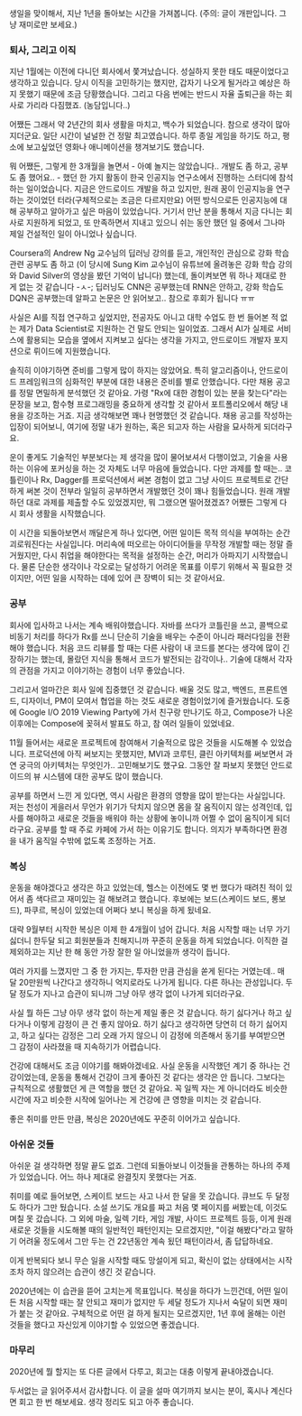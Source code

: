 생일을 맞이해서, 지난 1년을 돌아보는 시간을 가져봅니다. (주의: 글이 개판입니다. 그냥 재미로만 보세요.)

### 퇴사, 그리고 이직

지난 1월에는 이전에 다니던 회사에서 쫓겨났습니다. 성실하지 못한 태도 때문이었다고 생각하고 있습니다. 당시 이직을 고민하기는 했지만, 갑자기 나오게 될거라고 예상은 하지 못했기 때문에 조금 당황했습니다. 그리고 다음 번에는 반드시 자율 출퇴근을 하는 회사로 가리라 다짐했죠. (농담입니다..)

어쨌든 그래서 약 2년간의 회사 생활을 마치고, 백수가 되었습니다. 참으로 생각이 많아지더군요. 일단 시간이 널널한 건 정말 최고였습니다. 하루 종일 게임을 하기도 하고, 평소에 보고싶었던 영화나 애니메이션을 챙겨보기도 했습니다.

뭐 어쨌든, 그렇게 한 3개월을 놀면서 - 아예 놀지는 않았습니다.. 개발도 좀 하고, 공부도 좀 했어요.. -  했던 한 가지 활동이 한국 인공지능 연구소에서 진행하는 스터디에 참석하는 일이었습니다. 지금은 안드로이드 개발을 하고 있지만, 원래 꿈이 인공지능을 연구하는 것이었던 터라(구체적으로는 조금은 다르지만요) 어떤 방식으로든 인공지능에 대해 공부하고 알아가고 싶은 마음이 있었습니다. 거기서 만난 분을 통해서 지금 다니는 회사로 지원하게 되었고, 또 만족하면서 지내고 있으니 쉬는 동안 했던 일 중에서 그나마 제일 건설적인 일이 아니었나 싶습니다.

Coursera의 Andrew Ng 교수님의 딥러닝 강의를 듣고, 개인적인 관심으로 강화 학습 관련 공부도 좀 하고 (이 당시에 Sung Kim 교수님이 유튜브에 올려놓은 강화 학습 강의와 David Silver의 영상을 봤던 기억이 납니다) 했는데, 돌이켜보면 뭐 하나 제대로 한 게 없는 것 같습니다 -ㅅ-; 딥러닝도 CNN은 공부했는데 RNN은 안하고, 강화 학습도 DQN은 공부했는데 알파고 논문은 안 읽어보고.. 참으로 후회가 됩니다 ㅠㅠ

사실은 AI를 직접 연구하고 싶었지만, 전공자도 아니고 대학 수업도 한 번 들어본 적 없는 제가 Data Scientist로 지원하는 건 말도 안되는 일이었죠. 그래서 AI가 실제로 서비스에 활용되는 모습을 옆에서 지켜보고 싶다는 생각을 가지고, 안드로이드 개발자 포지션으로 뤼이드에 지원했습니다.

솔직히 이야기하면 준비를 그렇게 많이 하지는 않았어요. 특히 알고리즘이나, 안드로이드 프레임워크의 심화적인 부분에 대한 내용은 준비를 별로 안했습니다. 다만 채용 공고를 정말 면밀하게 분석했던 것 같아요. 가령 "Rx에 대한 경험이 있는 분을 찾는다"라는 문장을 보고, 함수형 프로그래밍을 중요하게 생각할 것 같아서 포트폴리오에서 해당 내용을 강조하는 거죠. 지금 생각해보면 꽤나 현명했던 것 같습니다. 채용 공고를 작성하는 입장이 되어보니, 여기에 정말 내가 원하는, 혹은 되고자 하는 사람을 묘사하게 되더라구요.

운이 좋게도 기술적인 부분보다는 제 생각을 많이 물어보셔서 다행이었고, 기술을 사용하는 이유에 포커싱을 하는 것 자체도 너무 마음에 들었습니다. 다만 과제를 할 때는.. 코틀린이나 Rx, Dagger를 프로덕션에서 써본 경험이 없고 그냥 사이드 프로젝트로 간단하게 써본 것이 전부라 일일히 공부하면서 개발했던 것이 꽤나 힘들었습니다. 원래 개발하던 대로 과제를 제출할 수도 있었겠지만, 뭐 그랬으면 떨어졌겠죠? 어쨌든 그렇게 다시 회사 생활을 시작했습니다.

이 시간을 되돌아보면서 깨달은게 하나 있다면, 어떤 일이든 목적 의식을 부여하는 순간 괴로워진다는 사실입니다. 머리속에 떠오르는 아이디어들을 무작정 개발할 때는 정말 즐거웠지만, 다시 취업을 해야한다는 목적을 설정하는 순간, 머리가 아파지기 시작했습니다. 물론 단순한 생각이나 각오로는 달성하기 어려운 목표를 이루기 위해서 꼭 필요한 것이지만, 어떤 일을 시작하는 데에 있어 큰 장벽이 되는 것 같아서요.



### 공부

회사에 입사하고 나서는 계속 배워야했습니다. 자바를 쓰다가 코틀린을 쓰고, 콜백으로 비동기 처리를 하다가 Rx를 쓰니 단순히 기술을 배우는 수준이 아니라 패러다임을 전환해야 했습니다. 처음 코드 리뷰를 할 때는 다른 사람이 내 코드를 본다는 생각에 많이 긴장하기는 했는데, 몰랐던 지식을 통해서 코드가 발전되는 감각이나.. 기술에 대해서 각자의 관점을 가지고 이야기하는 경험이 너무 좋았습니다.

그리고서 얼마간은 회사 일에 집중했던 것 같습니다. 배울 것도 많고, 백엔드, 프론트엔드, 디자이너, PM이 모여서 협업을 하는 것도 새로운 경험이었기에 즐거웠습니다. 도중에 Google I/O 2019 Viewing Party에 가서 친구랑 만나기도 하고, Compose가 나온 이후에는 Compose에 꽂혀서 발표도 하고, 참 여러 일들이 있었네요.

11월 들어서는 새로운 프로젝트에 참여해서 기술적으로 많은 것들을 시도해볼 수 있었습니다. 프로덕션에 아직 써보지는 못했지만, MVI과 코루틴, 클린 아키텍처를 써보면서 과연 궁극의 아키텍처는 무엇인가.. 고민해보기도 했구요. 그동안 잘 파보지 못했던 안드로이드의 뷰 시스템에 대한 공부도 많이 했습니다.

공부를 하면서 느낀 게 있다면, 역시 사람은 환경의 영향을 많이 받는다는 사실입니다. 저는 천성이 게을러서 무언가 위기가 닥치지 않으면 몸을 잘 움직이지 않는 성격인데, 입사를 해야하고 새로운 것들을 배워야 하는 상황에 놓이니까 어쩔 수 없이 움직이게 되더라구요. 공부를 할 때 주로 카페에 가서 하는 이유기도 합니다. 의지가 부족하다면 환경을 내가 움직일 수밖에 없도록 조정하는 거죠.



### 복싱

운동을 해야겠다고 생각은 하고 있었는데, 헬스는 이전에도 몇 번 했다가 때려친 적이 있어서 좀 색다르고 재미있는 걸 해보려고 했습니다. 후보에는 보드(스케이드 보드, 롱보드), 파쿠르, 복싱이 있었는데 어쩌다 보니 복싱을 하게 됬네요.

대략 9월부터 시작한 복싱은 이제 한 4개월이 넘어 갑니다. 처음 시작할 때는 너무 가기 싫더니 한두달 되고 회원분들과 친해지니까 꾸준히 운동을 하게 되었습니다. 이직한 걸 제외하고는 지난 한 해 동안 가장 잘한 일 아니었을까 생각이 듭니다.

여러 가지를 느꼈지만 그 중 한 가지는, 투자한 만큼 관심을 쏟게 된다는 거였는데.. 매 달 20만원씩 나간다고 생각하니 억지로라도 나가게 됩니다. 다른 하나는 관성입니다. 두 달 정도가 지나고 습관이 되니까 그냥 아무 생각 없이 나가게 되더라구요.

사실 뭘 하든 그냥 아무 생각 없이 하는게 제일 좋은 것 같습니다. 하기 싫다거나 하고 싶다거나 이렇게 감정이 큰 건 좋지 않아요. 하기 싫다고 생각하면 당연히 더 하기 싫어지고, 하고 싶다는 감정은 그리 오래 가지 않으니 이 감정에 의존해서 동기를 부여받으면 그 감정이 사라졌을 때 지속하기가 어렵습니다.

건강에 대해서도 조금 이야기를 해봐야겠네요. 사실 운동을 시작했던 계기 중 하나는 건강이었는데, 운동을 통해서 건강이 크게 좋아진 것 같다는 생각은 안 듭니다. 그보다는 규칙적으로 생활했던 게 큰 역할을 했던 것 같아요. 꼭 일찍 자는 게 아니더라도 비슷한 시간에 자고 비슷한 시작에 일어나는 게 건강에 큰 영향을 미치는 것 같습니다.

좋은 취미를 만든 만큼, 복싱은 2020년에도 꾸준히 이어가고 싶습니다.



### 아쉬운 것들

아쉬운 걸 생각하면 정말 끝도 없죠. 그런데 되돌아보니 이것들을 관통하는 하나의 주제가 있었습니다. 어느 하나 제대로 완결짓지 못했다는 거죠.

취미를 예로 들어보면, 스케이트 보드는 사고 나서 한 달을 못 갔습니다. 큐브도 두 달정도 하다가 그만 뒀습니다. 소설 쓰기도 개요를 짜고 처음 몇 페이지를 써봤는데, 이것도 며칠 못 갔습니다. 그 외에 마술, 일렉 기타, 게임 개발, 사이드 프로젝트 등등, 이게 원래 새로운 것들을 시도해볼 때의 일반적인 패턴인지는 모르겠지만, "이걸 해봤다"라고 말하기 어려울 정도에서 그만 두는 건 22년동안 계속 됬던 패턴이라서, 좀 답답하네요.

이게 반복되다 보니 무슨 일을 시작할 때도 망설이게 되고, 확신이 없는 상태에서는 시작조차 하지 않으려는 습관이 생긴 것 같습니다.

2020년에는 이 습관을 뜯어 고치는게 목표입니다. 복싱을 하다가 느낀건데, 어떤 일이든 처음 시작할 때는 잘 안되고 재미가 없지만 두 세달 정도가 지나서 숙달이 되면 재미가 붙는 것 같아요. 구체적으로 어떤 걸 하게 될지는 모르겠지만, 1년 후에 올해는 이런 것들을 했다고 자신있게 이야기할 수 있었으면 좋겠습니다.

### 마무리

2020년에 뭘 할지는 또 다른 글에서 다루고, 회고는 대충 이렇게 끝내야겠습니다.

두서없는 글 읽어주셔서 감사합니다. 이 글을 설마 여기까지 보시는 분이, 혹시나 계신다면 회고 한 번 해보세요. 생각 정리도 되고 아주 좋습니다.